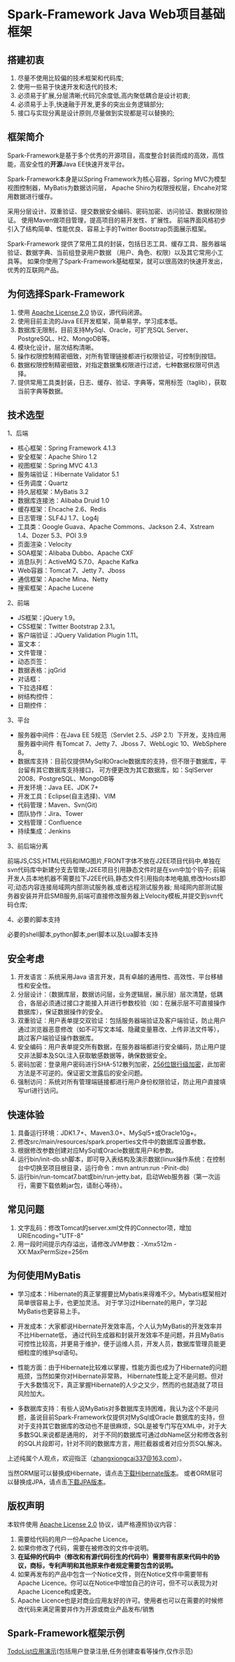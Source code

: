 # Spark-Framework Java Web项目基础框架

## 搭建初衷

1. 尽量不使用比较偏的技术框架和代码库;
2. 使用一些易于快速开发和迭代的技术;
3. 必须易于扩展,分层清晰;代码冗余度低,高内聚低耦合是设计初衷;
4. 必须易于上手,快速融于开发,更多的突出业务逻辑部分;
5. 接口与实现分离是设计原则,尽量做到实现都是可以替换的;

## 框架简介

Spark-Framework是基于多个优秀的开源项目，高度整合封装而成的高效，高性能，高安全性的**开源**Java EE快速开发平台。

Spark-Framework本身是以Spring Framework为核心容器，Spring MVC为模型视图控制器，MyBatis为数据访问层，
Apache Shiro为权限授权层，Ehcahe对常用数据进行缓存。

采用分层设计、双重验证、提交数据安全编码、密码加密、访问验证、数据权限验证。
使用Maven做项目管理，提高项目的易开发性、扩展性。
前端界面风格初步引入了结构简单、性能优良、容易上手的Twitter Bootstrap页面展示框架。

Spark-Framework 提供了常用工具的封装，包括日志工具、缓存工具、服务器端验证、数据字典、当前组登录用户数据
（用户、角色、权限）以及其它常用小工具等。
如果你使用了Spark-Framework基础框架，就可以很高效的快速开发出，优秀的互联网产品。

## 为何选择Spark-Framework

1. 使用 [Apache License 2.0](http://www.apache.org/licenses/LICENSE-2.0) 协议，源代码闭源。
2. 使用目前主流的Java EE开发框架，简单易学，学习成本低。
3. 数据库无限制，目前支持MySql、Oracle，可扩充SQL Server、PostgreSQL、H2、MongoDB等。
4. 模块化设计，层次结构清晰。
5. 操作权限控制精密细致，对所有管理链接都进行权限验证，可控制到按钮。
6. 数据权限控制精密细致，对指定数据集权限进行过滤，七种数据权限可供选择。
7. 提供常用工具类封装，日志、缓存、验证、字典等，常用标签（taglib），获取当前字典等数据。

## 技术选型

1、后端

* 核心框架：Spring Framework 4.1.3
* 安全框架：Apache Shiro 1.2
* 视图框架：Spring MVC 4.1.3
* 服务端验证：Hibernate Validator 5.1
* 任务调度：Quartz
* 持久层框架：MyBatis 3.2
* 数据库连接池：Alibaba Druid 1.0
* 缓存框架：Ehcache 2.6、Redis
* 日志管理：SLF4J 1.7、Log4j
* 工具类：Google Guava、Apache Commons、Jackson 2.4、Xstream 1.4、Dozer 5.3、POI 3.9 
* 页面渲染：Velocity
* SOA框架：Alibaba Dubbo、Apache CXF
* 消息队列：ActiveMQ 5.7.0、Apache Kafka
* Web容器：Tomcat 7、Jetty 7、Jboss
* 通信框架：Apache Mina、Netty
* 搜索框架：Apache Lucene

2、前端

* JS框架：jQuery 1.9。
* CSS框架：Twitter Bootstrap 2.3.1。
* 客户端验证：JQuery Validation Plugin 1.11。
* 富文本：
* 文件管理：
* 动态页签：
* 数据表格：jqGrid
* 对话框：
* 下拉选择框：
* 树结构控件：
* 日期控件： 

3、平台

* 服务器中间件：在Java EE 5规范（Servlet 2.5、JSP 2.1）下开发，支持应用服务器中间件
有Tomcat 7、Jetty 7、Jboss 7、WebLogic 10、WebSphere 8。
* 数据库支持：目前仅提供MySql和Oracle数据库的支持，但不限于数据库，平台留有其它数据库支持接口，
可方便更改为其它数据库，如：SqlServer 2008、PostgreSQL、MongoDB等
* 开发环境：Java EE、JDK 7+
* 开发工具：Eclipse(自主选择)、VIM
* 代码管理：Maven、Svn(Git)
* 团队协作：Jira、Tower
* 文档管理：Confluence
* 持续集成：Jenkins

3、前后端分离

前端JS,CSS,HTML代码和IMG图片,FRONT字体不放在J2EE项目代码中,单独在svn代码库中新建分支去管理;J2EE项目引用静态文件时是在svn中加个钩子;
前端开发人员本地机器不需要拉下J2EE代码,静态文件引用指向本地电脑,修改Hosts即可;动态内容连接局域网内部测试服务器,或者远程测试服务器;
局域网内部测试服务器安装并开启SMB服务,前端可直接修改服务器上Velocity模板,并提交到svn代码仓库;

4、必要的脚本支持

必要的shell脚本,python脚本,perl脚本以及Lua脚本支持

## 安全考虑

1. 开发语言：系统采用Java 语言开发，具有卓越的通用性、高效性、平台移植性和安全性。
2. 分层设计：（数据库层，数据访问层，业务逻辑层，展示层）层次清楚，低耦合，各层必须通过接口才能接入并进行参数校验（如：在展示层不可直接操作数据库），保证数据操作的安全。
3. 双重验证：用户表单提交双验证：包括服务器端验证及客户端验证，防止用户通过浏览器恶意修改（如不可写文本域、隐藏变量篡改、上传非法文件等），跳过客户端验证操作数据库。
4. 安全编码：用户表单提交所有数据，在服务器端都进行安全编码，防止用户提交非法脚本及SQL注入获取敏感数据等，确保数据安全。
5. 密码加密：登录用户密码进行SHA-512散列加密，[256位银行级加密](http://drops.wooyun.org/papers/1066)，此加密方法是不可逆的。保证密文泄露后的安全问题。
6. 强制访问：系统对所有管理端链接都进行用户身份权限验证，防止用户直接填写url进行访问。

## 快速体验

1. 具备运行环境：JDK1.7+、Maven3.0+、MySql5+或Oracle10g+。
2. 修改src/main/resources/spark.properties文件中的数据库设置参数。
3. 根据修改参数创建对应MySql或Oracle数据库用户和参数。
4. 运行bin/init-db.sh脚本，即可导入表结构及演示数据(linux操作系统：在控制台中切换至项目根目录，运行命令：mvn antrun:run -Pinit-db)
5. 运行bin/run-tomcat7.bat或bin/run-jetty.bat，启动Web服务器（第一次运行，需要下载依赖jar包，请耐心等待）。

## 常见问题

1. 文字乱码：修改Tomcat的server.xml文件的Connector项，增加URIEncoding="UTF-8"
2. 用一段时间提示内存溢出，请修改JVM参数：-Xmx512m -XX:MaxPermSize=256m

## 为何使用MyBatis

* 学习成本：Hibernate的真正掌握要比Mybatis来得难不少。Mybatis框架相对简单很容易上手，也更加灵活。
对于学习过Hibernate的用户，学习起MyBatis也更容易上手。

* 开发成本：大家都说Hibernate开发效率高，个人认为MyBatis的开发效率并不比Hibernate低，
通过代码生成器和封装开发效率不是问题，并且MyBatis可控性比较高，并更易于维护，便于运维人员，开发人员，数据库管理员能更细粒度的维护sql语句。

* 性能方面：由于Hibernate比较难以掌握，性能方面也成为了Hibernate的问题瓶颈，当然如果你对Hibernate非常熟，
Hibernate性能上定不是问题。但对于大多数情况下，真正掌握Hibernate的人少之又少，然而的也就造就了项目风险加大。

* 多数据库支持：有些人说MyBatis对多数据库支持困难，我认为这个不是问题，虽说目前Spark-Framework仅提供对MySql或Oracle
数据库的支持，但对于支持其它数据库的改动也不是很麻烦，SQL是被专门写在XML中，对于大多数SQL来说都是通用的，
对于不同的数据库可通过dbName区分和修改各别的SQL片段即可，针对不同的数据库方言，用拦截器或者对应分页SQL解决。

上述纯属个人观点，欢迎指正（zhangxiongcai337@163.com）。

当然ORM层可以替换成Hibernate，请点击[下载Hibernate版本](https://github.com/hibernate/hibernate-orm)。
或者ORM层可以替换成JPA，请点击[下载JPA版本](https://github.com/spring-projects/spring-data-jpa)。

## 版权声明

本软件使用 [Apache License 2.0](http://www.apache.org/licenses/LICENSE-2.0) 协议，请严格遵照协议内容：

1. 需要给代码的用户一份Apache Licence。
2. 如果你修改了代码，需要在被修改的文件中说明。
3. **在延伸的代码中（修改和有源代码衍生的代码中）需要带有原来代码中的协议，商标，专利声明和其他原来作者规定需要包含的说明。**
4. 如果再发布的产品中包含一个Notice文件，则在Notice文件中需要带有Apache Licence。你可以在Notice中增加自己的许可，但不可以表现为对Apache Licence构成更改。
3. Apache Licence也是对商业应用友好的许可。使用者也可以在需要的时候修改代码来满足需要并作为开源或商业产品发布/销售

## Spark-Framework框架示例

[TodoList应用演示](http://fengduo.co:39999/spark/)(包括用户登录注册,任务创建查看等操作,仅作示范)
